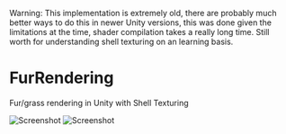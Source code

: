 Warning: This implementation is extremely old, there are probably much better ways to do this in newer Unity versions, this was done given the limitations at the time, shader compilation takes a really long time. Still worth for understanding shell texturing on an learning basis.

# FurRendering
Fur/grass rendering in Unity with Shell Texturing

![Screenshot](https://i.imgur.com/xQKyHtm.jpg)
![Screenshot](https://i.imgur.com/XROMcze.jpg)


